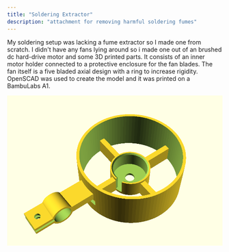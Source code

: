 ```yaml
---
title: "Soldering Extractor"
description: "attachment for removing harmful soldering fumes"
---
```


My soldering setup was lacking a fume extractor so I made one from scratch. I didn't have any fans lying around so i made one out of an brushed dc hard-drive motor and some 3D printed parts. It consists of an inner motor holder connected to a protective enclosure for the fan blades. The fan itself is a five bladed axial design with a ring to increase rigidity. OpenSCAD was used to create the model and it was printed on a BambuLabs A1.

![Fume Extractor](/assets/images/extractor.png)
